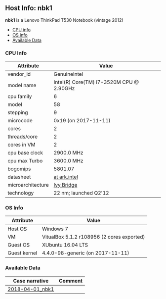 ## Host Info: nbk1

**nbk1** is a Lenovo ThinkPad T530 Notebook (vintage 2012)

- [CPU info](#user-content-cpu)
- [OS info](#user-content-os)
- [Available Data](#user-content-data)

### <a id="cpu">CPU Info</a>

| Attribute | Value |
| --------- | ----- |
| vendor_id    | GenuineIntel |
| model name   | Intel(R) Core(TM) i7-3520M CPU @ 2.90GHz |
| cpu family   | 6 |
| model        | 58 |
| stepping     | 9 |
| microcode    | 0x19 (on 2017-11-11) |
| cores        | 2 |
| threads/core | 2 |
| cores in VM  | 2 |
| cpu base clock  | 2900.0 MHz |
| cpu max Turbo   | 3600.0 MHz |
| bogomips     | 5801.07 |
| datasheet    | [at ark.intel](https://ark.intel.com/en/products/64893) |
| microarchitecture | [Ivy Bridge](https://en.wikipedia.org/wiki/Ivy_Bridge_(microarchitecture)) |
| technology   | 22 nm; launched Q2'12 |

### <a id="os">OS Info</a>

| Attribute | Value |
| --------- | ----- |
| Host OS      | Windows 7 |
| VM           | VitualBox 5.1.2 r108956 (2 cores exported) |
| Guest OS     | XUbuntu 16.04 LTS |
| Guest kernel | 4.4.0-98-generic (on 2017-11-11) |

### <a id="data">Available Data</a>

| Case narrative | Comment |
| -------------- | ------- |
| [2018-04-01_nbk1](2018-04-01_nbk1.md) | |



